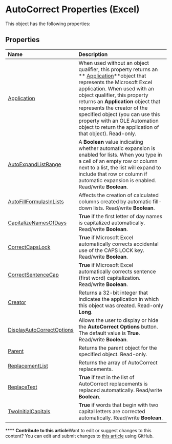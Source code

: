 
# AutoCorrect Properties (Excel)
This object has the following properties:

## Properties



|**Name**|**Description**|
|:-----|:-----|
| [Application](e2a02f67-65f8-1515-6103-fb83eeddc404.md)|When used without an object qualifier, this property returns an  ** [Application](19b73597-5cf9-4f56-8227-b5211f657f6f.md)**object that represents the Microsoft Excel application. When used with an object qualifier, this property returns an  **Application** object that represents the creator of the specified object (you can use this property with an OLE Automation object to return the application of that object). Read-only.|
| [AutoExpandListRange](c91d1e8f-aea2-5db0-a79c-b43eff1e31e4.md)|A  **Boolean** value indicating whether automatic expansion is enabled for lists. When you type in a cell of an empty row or column next to a list, the list will expand to include that row or column if automatic expansion is enabled. Read/write **Boolean**.|
| [AutoFillFormulasInLists](efef5f17-d50c-c21b-3c88-07f3092d2f25.md)|Affects the creation of calculated columns created by automatic fill-down lists. Read/write  **Boolean**.|
| [CapitalizeNamesOfDays](218f9820-8cb1-438d-7c81-4a9c4385a275.md)| **True** if the first letter of day names is capitalized automatically. Read/write **Boolean**.|
| [CorrectCapsLock](02a1944c-03fb-3727-b2d3-9da04f7e74a4.md)| **True** if Microsoft Excel automatically corrects accidental use of the CAPS LOCK key. Read/write **Boolean**.|
| [CorrectSentenceCap](3e37a79e-8199-4bd1-3601-f51243782128.md)| **True** if Microsoft Excel automatically corrects sentence (first word) capitalization. Read/write **Boolean**.|
| [Creator](25c3b228-cfac-8703-acd9-533cf86387cb.md)|Returns a 32-bit integer that indicates the application in which this object was created. Read-only  **Long**.|
| [DisplayAutoCorrectOptions](3f37f82b-468c-9bf7-2bae-4c081a41a888.md)|Allows the user to display or hide the  **AutoCorrect Options** button. The default value is **True**. Read/write  **Boolean**.|
| [Parent](e8d8e956-2e77-fd69-e766-beba07c902aa.md)|Returns the parent object for the specified object. Read-only.|
| [ReplacementList](10bc895b-cd97-26a7-8b9e-4ac9347ebfc1.md)|Returns the array of AutoCorrect replacements.|
| [ReplaceText](ff3321e3-335f-01a4-bbf2-2de8136d1d2d.md)| **True** if text in the list of AutoCorrect replacements is replaced automatically. Read/write **Boolean**.|
| [TwoInitialCapitals](bc24bbfc-fe6d-ca18-c246-49c4c59e9181.md)| **True** if words that begin with two capital letters are corrected automatically. Read/write **Boolean**.|

****   **Contribute to this article**Want to edit or suggest changes to this content? You can edit and submit changes to  [this article](https://github.com/jhershey00/VBA_Excel_Test/OpenXMLCon/articles/4f88f8ea-86a4-4a33-8299-17fbff405c92.md) using GitHub.

